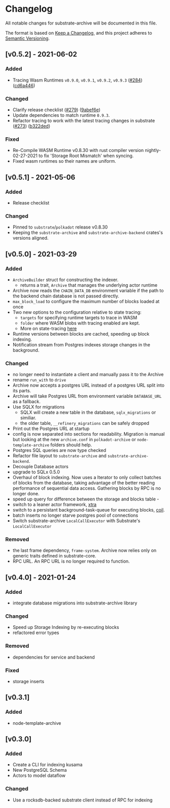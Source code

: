 # Changelog

All notable changes for substrate-archive will be documented in this file.

The format is based on [Keep a Changelog](https://keepachangelog.com/en/1.0.0/),
and this project adheres to [Semantic Versioning](https://semver.org/spec/v2.0.0.html).

## [v0.5.2] - 2021-06-02
### Added
- Tracing Wasm Runtimes `v0.9.0`, `v0.9.1`, `v0.9.2`, `v0.9.3` ([#284](https://github.com/paritytech/substrate-archive/pull/284)) ([cd6a446](https://github.com/paritytech/substrate-archive/commit/cd6a446bc66002d1945cbdf0c1b39957218f90fd))

### Changed
- Clarify release checklist ([#279](https://github.com/paritytech/substrate-archive/pull/279)) ([9abef6e](https://github.com/paritytech/substrate-archive/commit/9abef6e2bdda4c1492b6e232ec38c8c0d59a3749))
- Update dependencies to match runtime `0.9.3`. 
- Refactor tracing to work with the latest tracing changes in substrate ([#273](https://github.com/paritytech/substrate-archive/pull/273)) ([b322ded](https://github.com/paritytech/substrate-archive/commit/b322ded5cf683270da6d21478e80c9f4dba706dc))

### Fixed
- Re-Compile WASM Runtime v0.8.30 with rust compiler version nightly-02-27-2021 to fix 'Storage Root Mismatch' when syncing.
- Fixed wasm runtimes so their names are uniform.

## [v0.5.1] - 2021-05-06
### Added
- Release checklist

### Changed
- Pinned to `substrate`/`polkadot` release v0.8.30
- Keeping the `substrate-archive` and `substrate-archive-backend` crates's versions aligned.

## [v0.5.0] - 2021-03-29
### Added
- `ArchiveBuilder` struct for constructing the indexer.
	- returns a trait, `Archive` that manages the underlying actor runtime
- Archive now reads the `CHAIN_DATA_DB` environment variable if the path to the backend chain database is not passed directly.
- `max_block_load` to configure the maximum number of blocks loaded at once
- Two new options to the configuration relative to state tracing:
	- `targets` for specifying runtime targets to trace in WASM
	- `folder` where WASM blobs with tracing enabled are kept.
	- More on state-tracing [here](https://github.com/paritytech/substrate-archive/wiki/6.\)-State-Tracing-&-Balance-Reconciliation)
- Runtime versions between blocks are cached, speeding up block indexing.
- Notification stream from Postgres indexes storage changes in the background.

### Changed
- no longer need to instantiate a client and manually pass it to the Archive
- rename `run_with` to `drive`
- Archive now accepts a postgres URL instead of a postgres URL split into its parts.
- Archive will take Postgres URL from environment variable `DATABASE_URL` as a fallback.
- Use SQLX for migrations
	- SQLX will create a new table in the database, `sqlx_migrations` or similiar.
	- the older table, `__refinery_migrations` can be safely dropped
- Print out the Postgres URL at startup
- config is now separated into sections for readability. Migration is manual but looking at the new `archive.conf` in `polkadot-archive` or `node-template-archive` folders should help.
- Postgres SQL queries are now type checked
- Refactor file layout to `substrate-archive` and `substrate-archive-backend`.
- Decouple Database actors
- upgrade to SQLx 0.5.0
- Overhaul of block indexing. Now uses a Iterator to only collect batches of blocks from the database,
	taking advantage of the better reading performance of sequential data access. Gathering blocks by RPC is no longer done.
- speed up query for difference between the storage and blocks table -
- switch to a leaner actor framework, [xtra](https://github.com/Restioson/xtra)
- switch to a persistant background-task-queue for executing blocks, [coil](https://github.com/insipx/coil).
- batch inserts no longer starve postgres pool of connections
- Switch substrate-archive `LocalCallExecutor` with Substrate's `LocalCallExecutor`

### Removed
- the last frame dependency, `frame-system`. Archive now relies only on generic traits defined in substrate-core.
- RPC URL. An RPC URL is no longer required to function.

## [v0.4.0] - 2021-01-24
### Added
- integrate database migrations into substrate-archive library

### Changed
- Speed up Storage Indexing by re-executing blocks
- refactored error types

### Removed
- dependencies for service and backend

### Fixed
- storage inserts

## [v0.3.1]
### Added
- node-template-archive

## [v0.3.0]
### Added
- Create a CLI for indexing kusama
- New PostgreSQL Schema
- Actors to model dataflow

### Changed
- Use a rocksdb-backed substrate client instead of RPC for indexing

